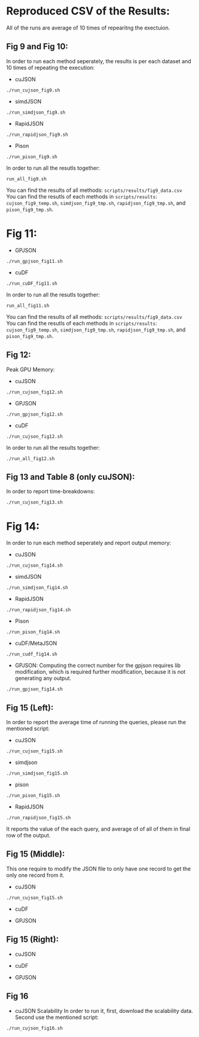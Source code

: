 # Reproduced CSV of the Results:
All of the runs are average of 10 times of repearitng the exectuion. 

## Fig 9 and Fig 10:

In order to run each method seperately, the results is per each dataset and 10 times of repeating the execution: 
- cuJSON
```
./run_cujson_fig9.sh
```
- simdJSON
```
./run_simdjson_fig9.sh
```
- RapidJSON
```
./run_rapidjson_fig9.sh
```
- Pison 
```
./run_pison_fig9.sh
```


In order to run all the resutls together:
```
run_all_fig9.sh
```

You can find the results of all methods: `scripts/results/fig9_data.csv` <br>
You can find the resutls of each methods in `scripts/results`: `cujson_fig9_temp.sh`, `simdjson_fig9_tmp.sh`, `rapidjson_fig9_tmp.sh`, and `pison_fig9_tmp.sh`.


# Fig 11:
- GPJSON 
```
./run_gpjson_fig11.sh
```
- cuDF
```
./run_cuDF_fig11.sh
```

In order to run all the resutls together:
```
run_all_fig11.sh
```

You can find the results of all methods: `scripts/results/fig9_data.csv` <br>
You can find the resutls of each methods in `scripts/results`: `cujson_fig9_temp.sh`, `simdjson_fig9_tmp.sh`, `rapidjson_fig9_tmp.sh`, and `pison_fig9_tmp.sh`.


## Fig 12: 
Peak GPU Memory: 
- cuJSON
```
./run_cujson_fig12.sh
```
- GPJSON
```
./run_gpjson_fig12.sh
```
- cuDF
```
./run_cujson_fig12.sh
```

In order to run all the results together: 
```
./run_all_fig12.sh
```
<!-- MetaJSON having long compile time and we skip the performance because it is not related at all to our proposed method. As we mentioned in the paper, It only works for a few modified test cases without any branches. We only cover it to show that our paper is also outperforms it. -->

## Fig 13 and Table 8 (only cuJSON):
In order to report time-breakdowns:
```
./run_cujson_fig13.sh
```
<!-- We are not able to provide the script for the time-breakdown for the other methods, because it requires to change the library after compilation by changing the inside of the code.  -->


# Fig 14:
In order to run each method seperately and report output memory:
- cuJSON
```
./run_cujson_fig14.sh
```
- simdJSON
```
./run_simdjson_fig14.sh
```
- RapidJSON
```
./run_rapidjson_fig14.sh
```
- Pison
```
./run_pison_fig14.sh
```
- cuDF/MetaJSON
```
./run_cudf_fig14.sh
```
- GPJSON: Computing the correct number for the gpjson requires lib modification, which is required further modification, because it is not generating any output. 
```
./run_gpjson_fig14.sh
```


## Fig 15 (Left):
In order to report the average time of running the queries, please run the mentioned script:
- cuJSON
```
./run_cujson_fig15.sh
```

- simdjson
```
./run_simdjson_fig15.sh
```

- pison
```
./run_pison_fig15.sh
```

- RapidJSON
```
./run_rapidjson_fig15.sh
```


It reports the value of the each query, and average of of all of them in final row of the output.

## Fig 15 (Middle):
This one require to modify the JSON file to only have one record to get the only one record from it. 
- cuJSON
```
./run_cujson_fig15.sh
```
- cuDF

- GPJSON



## Fig 15 (Right):
- cuJSON

- cuDF

- GPJSON



## Fig 16 
- cuJSON Scalability
In order to run it, first, download the scalability data. 
Second use the mentioned script:
```
./run_cujson_fig16.sh
```